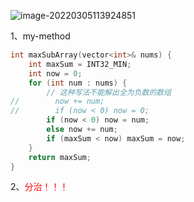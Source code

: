 ![image-20220305113924851](C:\Users\lenovo\AppData\Roaming\Typora\typora-user-images\image-20220305113924851.png)



1、my-method



```cpp
int maxSubArray(vector<int>& nums) {
    int maxSum = INT32_MIN;
    int now = 0;
    for (int num : nums) {
        // 这种写法不能解出全为负数的数组
//        now += num;
//        if (now < 0) now = 0;
        if (now < 0) now = num;
        else now += num;
        if (maxSum < now) maxSum = now;
    }
    return maxSum;
}
```



2、<font color="red">分治！！！</font>

```cpp
```


